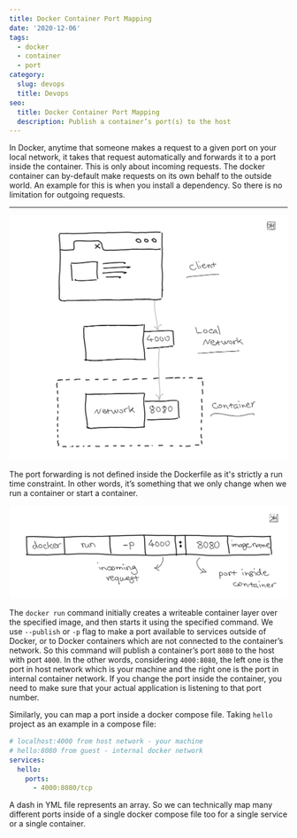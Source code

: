 ```yaml
---
title: Docker Container Port Mapping
date: '2020-12-06'
tags:
  - docker
  - container
  - port
category:
  slug: devops
  title: Devops
seo:
  title: Docker Container Port Mapping
  description: Publish a container’s port(s) to the host
---
```


[port-mapping]: /diary/docker-container-port-mapping/port-mapping.svg
[docker-run]: /diary/docker-container-port-mapping/docker-run.svg

In Docker, anytime that someone makes a request to a given port on your local network, it takes that request
automatically and forwards it to a port inside the container. This is only about incoming requests. The docker container
can by-default make requests on its own behalf to the outside world. An example for this is when you install a
dependency. So there is no limitation for outgoing requests.

---

![Container Port Mapping][port-mapping]

The port forwarding is not defined inside the Dockerfile as it's strictly a run time constraint. In other words, it’s
something that we only change when we run a container or start a container.

![Docker Run][docker-run]

The `docker run` command initially creates a writeable container layer over the specified image, and then starts it using
the specified command. We use `--publish` or `-p` flag to make a port available to services outside of Docker, or to
Docker containers which are not connected to the container’s network. So this command will publish a container’s port
`8080` to the host with port `4000`. In the other words, considering `4000:8080`, the left one is the port in host network
which is your machine and the right one is the port in internal container network. If you change the port inside the
container, you need to make sure that your actual application is listening to that port number.

Similarly, you can map a port inside a docker compose file. Taking `hello` project as an example in a compose file:

```yaml
# localhost:4000 from host network - your machine
# hello:8080 from guest - internal docker network
services:
  hello:
    ports:
      - 4000:8080/tcp
```

A dash in YML file represents an array. So we can technically map many different ports inside of a single docker compose
file too for a single service or a single container.
